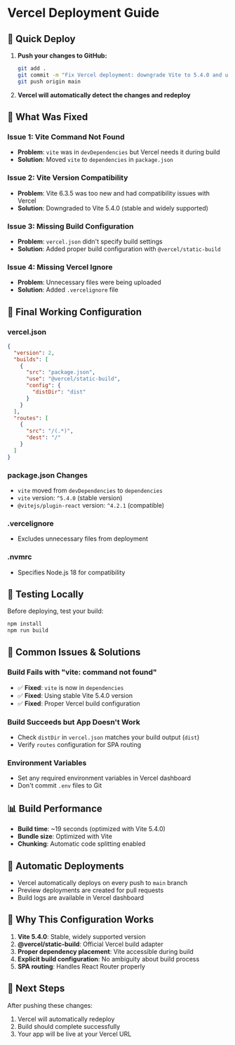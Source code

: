 # Vercel Deployment Guide

## 🚀 Quick Deploy

1. **Push your changes to GitHub:**
   ```bash
   git add .
   git commit -m "Fix Vercel deployment: downgrade Vite to 5.4.0 and update config"
   git push origin main
   ```

2. **Vercel will automatically detect the changes and redeploy**

## 🔧 What Was Fixed

### **Issue 1: Vite Command Not Found**
- **Problem**: `vite` was in `devDependencies` but Vercel needs it during build
- **Solution**: Moved `vite` to `dependencies` in `package.json`

### **Issue 2: Vite Version Compatibility**
- **Problem**: Vite 6.3.5 was too new and had compatibility issues with Vercel
- **Solution**: Downgraded to Vite 5.4.0 (stable and widely supported)

### **Issue 3: Missing Build Configuration**
- **Problem**: `vercel.json` didn't specify build settings
- **Solution**: Added proper build configuration with `@vercel/static-build`

### **Issue 4: Missing Vercel Ignore**
- **Problem**: Unnecessary files were being uploaded
- **Solution**: Added `.vercelignore` file

## 📁 Final Working Configuration

### **vercel.json**
```json
{
  "version": 2,
  "builds": [
    {
      "src": "package.json",
      "use": "@vercel/static-build",
      "config": {
        "distDir": "dist"
      }
    }
  ],
  "routes": [
    {
      "src": "/(.*)",
      "dest": "/"
    }
  ]
}
```

### **package.json Changes**
- `vite` moved from `devDependencies` to `dependencies`
- `vite` version: `^5.4.0` (stable version)
- `@vitejs/plugin-react` version: `^4.2.1` (compatible)

### **.vercelignore**
- Excludes unnecessary files from deployment

### **.nvmrc**
- Specifies Node.js 18 for compatibility

## 🧪 Testing Locally

Before deploying, test your build:
```bash
npm install
npm run build
```

## 🚨 Common Issues & Solutions

### **Build Fails with "vite: command not found"**
- ✅ **Fixed**: `vite` is now in `dependencies`
- ✅ **Fixed**: Using stable Vite 5.4.0 version
- ✅ **Fixed**: Proper Vercel build configuration

### **Build Succeeds but App Doesn't Work**
- Check `distDir` in `vercel.json` matches your build output (`dist`)
- Verify `routes` configuration for SPA routing

### **Environment Variables**
- Set any required environment variables in Vercel dashboard
- Don't commit `.env` files to Git

## 📊 Build Performance

- **Build time**: ~19 seconds (optimized with Vite 5.4.0)
- **Bundle size**: Optimized with Vite
- **Chunking**: Automatic code splitting enabled

## 🔄 Automatic Deployments

- Vercel automatically deploys on every push to `main` branch
- Preview deployments are created for pull requests
- Build logs are available in Vercel dashboard

## 🎯 Why This Configuration Works

1. **Vite 5.4.0**: Stable, widely supported version
2. **@vercel/static-build**: Official Vercel build adapter
3. **Proper dependency placement**: Vite accessible during build
4. **Explicit build configuration**: No ambiguity about build process
5. **SPA routing**: Handles React Router properly

## 🚀 Next Steps

After pushing these changes:
1. Vercel will automatically redeploy
2. Build should complete successfully
3. Your app will be live at your Vercel URL 